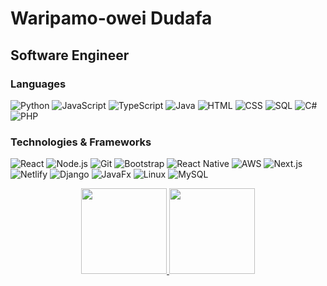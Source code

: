 # Waripamo-owei Dudafa

## Software Engineer

### Languages

![Python](https://img.shields.io/badge/-Python-000?&logo=Python)
![JavaScript](https://img.shields.io/badge/-JavaScript-000?&logo=JavaScript)
![TypeScript](https://img.shields.io/badge/-TypeScript-000?&logo=TypeScript)
![Java](https://img.shields.io/badge/-Java-000?&logo=Java&logoColor=007396)
![HTML](https://img.shields.io/badge/-HTML-000?&logo=HTML5)
![CSS](https://img.shields.io/badge/-CSS-000?&logo=CSS3)
![SQL](https://img.shields.io/badge/-SQL-000?&logo=MySQL)
![C#](https://img.shields.io/badge/-Csharp-000?&logo=Csharp)
![PHP](https://img.shields.io/badge/-PHP-000?&logo=PHP)

### Technologies & Frameworks

![React](https://img.shields.io/badge/-React-000?&logo=React)
![Node.js](https://img.shields.io/badge/-Node.js-000?&logo=node.js)
![Git](https://img.shields.io/badge/-Git-000?&logo=Git)
![Bootstrap](https://img.shields.io/badge/-Bootstrap-000?&logo=Bootstrap)
![React Native](https://img.shields.io/badge/-React%20Native-000?&logo=React)
![AWS](https://img.shields.io/badge/-AWS-000?&logo=Amazon-AWS)
![Next.js](https://img.shields.io/badge/-Next.js-000?&logo=next.js)
![Netlify](https://img.shields.io/badge/-Netlify-000?&logo=Netlify)
![Django](https://img.shields.io/badge/-Django-000?&logo=Django)
![JavaFx](https://img.shields.io/badge/-JavaFx-000?&logo=Java)
![Linux](https://img.shields.io/badge/-Linux-000?&logo=Linux)
![MySQL](https://img.shields.io/badge/-MySQL-000?&logo=MySQL)

<!--
### Projects

![](https://img.shields.io/badge/-000?&logo=Python)[Title](link)<br>
-->

<div style="display: flex; justify-content: center;">
  <a href="https://wdudafa.github.io/">
    <img height="137px" src="https://github-readme-stats.vercel.app/api?username=wdudafa&hide_title=true&hide_border=true&show_icons=true&include_all_commits=true&count_private=true&line_height=21&text_color=ddd&icon_color=bbb&bg_color=2b2d42&theme=dark" />
    <img height="137px" src="https://github-readme-stats.vercel.app/api/top-langs/?username=wdudafa&hide=html&hide_title=true&hide_border=true&layout=compact&langs_count=6&exclude_repo=comp426,Redventures-Movie-Quotes&text_color=ddd&icon_color=bbb&bg_color=2b2d42&theme=dark" />
  </a>
</div>
